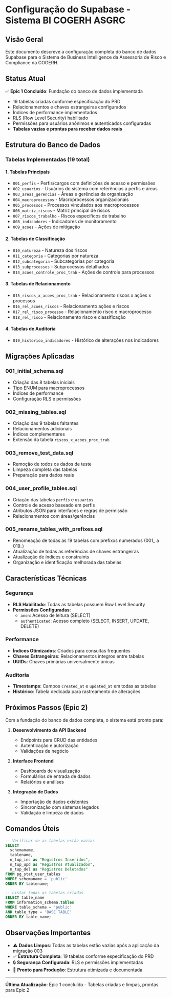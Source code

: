# Configuração do Supabase - Sistema BI COGERH ASGRC

## Visão Geral

Este documento descreve a configuração completa do banco de dados Supabase para o Sistema de Business Intelligence da Assessoria de Risco e Compliance da COGERH.

## Status Atual

✅ **Epic 1 Concluído**: Fundação do banco de dados implementada
- 19 tabelas criadas conforme especificação do PRD
- Relacionamentos e chaves estrangeiras configurados
- Índices de performance implementados
- RLS (Row Level Security) habilitado
- Permissões para usuários anônimos e autenticados configuradas
- **Tabelas vazias e prontas para receber dados reais**

## Estrutura do Banco de Dados

### Tabelas Implementadas (19 total)

#### 1. Tabelas Principais
- `001_perfis` - Perfis/cargos com definições de acesso e permissões
- `002_usuarios` - Usuários do sistema com referências a perfis e áreas
- `003_areas_gerencias` - Áreas e gerências da organização
- `004_macroprocessos` - Macroprocessos organizacionais
- `005_processos` - Processos vinculados aos macroprocessos
- `006_matriz_riscos` - Matriz principal de riscos
- `007_riscos_trabalho` - Riscos específicos de trabalho
- `008_indicadores` - Indicadores de monitoramento
- `009_acoes` - Ações de mitigação

#### 2. Tabelas de Classificação
- `010_natureza` - Natureza dos riscos
- `011_categoria` - Categorias por natureza
- `012_subcategoria` - Subcategorias por categoria
- `013_subprocessos` - Subprocessos detalhados
- `014_acoes_controle_proc_trab` - Ações de controle para processos

#### 3. Tabelas de Relacionamento
- `015_riscos_x_acoes_proc_trab` - Relacionamento riscos x ações x processos
- `016_rel_acoes_riscos` - Relacionamento ações e riscos
- `017_rel_risco_processo` - Relacionamento risco e macroprocesso
- `018_rel_risco` - Relacionamento risco e classificação

#### 4. Tabelas de Auditoria
- `019_historico_indicadores` - Histórico de alterações nos indicadores

## Migrações Aplicadas

### 001_initial_schema.sql
- Criação das 8 tabelas iniciais
- Tipo ENUM para macroprocessos
- Índices de performance
- Configuração RLS e permissões

### 002_missing_tables.sql
- Criação das 9 tabelas faltantes
- Relacionamentos adicionais
- Índices complementares
- Extensão da tabela `riscos_x_acoes_proc_trab`

### 003_remove_test_data.sql
- Remoção de todos os dados de teste
- Limpeza completa das tabelas
- Preparação para dados reais

### 004_user_profile_tables.sql
- Criação das tabelas `perfis` e `usuarios`
- Controle de acesso baseado em perfis
- Atributos JSON para interfaces e regras de permissão
- Relacionamentos com áreas/gerências

### 005_rename_tables_with_prefixes.sql
- Renomeação de todas as 19 tabelas com prefixos numerados (001_ a 019_)
- Atualização de todas as referências de chaves estrangeiras
- Atualização de índices e constraints
- Organização e identificação melhorada das tabelas

## Características Técnicas

### Segurança
- **RLS Habilitado**: Todas as tabelas possuem Row Level Security
- **Permissões Configuradas**:
  - `anon`: Acesso de leitura (SELECT)
  - `authenticated`: Acesso completo (SELECT, INSERT, UPDATE, DELETE)

### Performance
- **Índices Otimizados**: Criados para consultas frequentes
- **Chaves Estrangeiras**: Relacionamentos íntegros entre tabelas
- **UUIDs**: Chaves primárias universalmente únicas

### Auditoria
- **Timestamps**: Campos `created_at` e `updated_at` em todas as tabelas
- **Histórico**: Tabela dedicada para rastreamento de alterações

## Próximos Passos (Epic 2)

Com a fundação do banco de dados completa, o sistema está pronto para:

1. **Desenvolvimento da API Backend**
   - Endpoints para CRUD das entidades
   - Autenticação e autorização
   - Validações de negócio

2. **Interface Frontend**
   - Dashboards de visualização
   - Formulários de entrada de dados
   - Relatórios e análises

3. **Integração de Dados**
   - Importação de dados existentes
   - Sincronização com sistemas legados
   - Validação e limpeza de dados

## Comandos Úteis

```sql
-- Verificar se as tabelas estão vazias
SELECT 
  schemaname,
  tablename,
  n_tup_ins as "Registros Inseridos",
  n_tup_upd as "Registros Atualizados",
  n_tup_del as "Registros Deletados"
FROM pg_stat_user_tables 
WHERE schemaname = 'public'
ORDER BY tablename;

-- Listar todas as tabelas criadas
SELECT table_name 
FROM information_schema.tables 
WHERE table_schema = 'public' 
AND table_type = 'BASE TABLE'
ORDER BY table_name;
```

## Observações Importantes

- ⚠️ **Dados Limpos**: Todas as tabelas estão vazias após a aplicação da migração 003
- ✅ **Estrutura Completa**: 19 tabelas conforme especificação do PRD
- 🔒 **Segurança Configurada**: RLS e permissões implementadas
- 🚀 **Pronto para Produção**: Estrutura otimizada e documentada

---

**Última Atualização**: Epic 1 concluído - Tabelas criadas e limpas, prontas para Epic 2